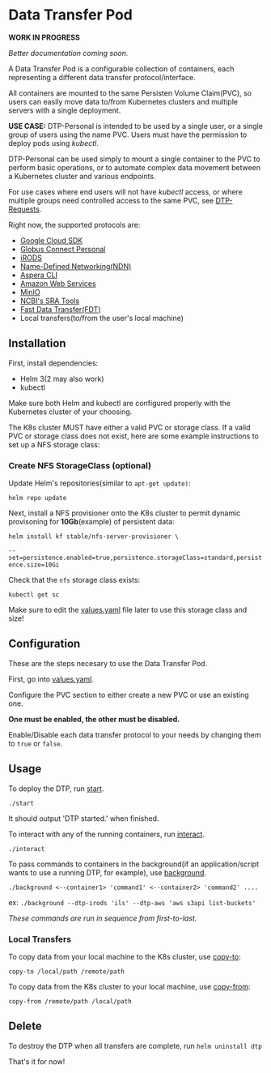 # Data Transfer Pod

**WORK IN PROGRESS**

*Better documentation coming soon.*

A Data Transfer Pod is a configurable collection of containers, each representing a different data transfer protocol/interface. 

All containers are mounted to the same Persisten Volume Claim(PVC), so users can easily move data to/from Kubernetes clusters and multiple servers with a single deployment.

**USE CASE:** DTP-Personal is intended to be used by a single user, or a single group of users using the name PVC. Users must have the permission to deploy pods using *kubectl*. 

DTP-Personal can be used simply to mount a single container to the PVC to perform basic operations, or to automate complex data movement between a Kubernetes cluster and various endpoints.

For use cases where end users will not have *kubectl* access, or where multiple groups need controlled access to the same PVC, see [DTP-Requests](https://github.com/cbmckni/dtp-requests). 

Right now, the supported protocols are:

 - [Google Cloud SDK](https://cloud.google.com/sdk) 
 - [Globus Connect Personal](https://app.globus.org/)
 - [iRODS](https://irods.org/)
 - [Name-Defined Networking(NDN)](https://named-data.net/)
 - [Aspera CLI](https://www.ibm.com/support/knowledgecenter/en/SSBS6K_3.2.0/featured_applications/aspera_cli.html)
 - [Amazon Web Services](https://aws.amazon.com/cli/)
 - [MinIO](https://min.io/)
 - [NCBI's SRA Tools](https://github.com/ncbi/sra-tools)
 - [Fast Data Transfer(FDT)](http://monalisa.cern.ch/FDT/)
 - Local transfers(to/from the user's local machine)

## Installation

First, install dependencies:
 - Helm 3(2 may also work)
 - kubectl

Make sure both Helm and kubectl are configured properly with the Kubernetes cluster of your choosing.

The K8s cluster MUST have either a valid PVC or storage class. If a valid PVC or storage class does not exist, here are some example instructions to set up a NFS storage class:

### Create NFS StorageClass (optional)

Update Helm's repositories(similar to `apt-get update)`:

`helm repo update`

Next, install a NFS provisioner onto the K8s cluster to permit dynamic provisoning for **10Gb**(example) of persistent data:

`helm install kf stable/nfs-server-provisioner \`

`--set=persistence.enabled=true,persistence.storageClass=standard,persistence.size=10Gi`

Check that the `nfs` storage class exists:

`kubectl get sc`

Make sure to edit the [values.yaml](https://github.com/cbmckni/dtp/blob/master/helm/values.yaml) file later to use this storage class and size!

## Configuration

These are the steps necesary to use the Data Transfer Pod.

First, go into [values.yaml](https://github.com/cbmckni/dtp/blob/master/helm/values.yaml).

Configure the PVC section to either create a new PVC or use an existing one. 

**One must be enabled, the other must be disabled.**

Enable/Disable each data transfer protocol to your needs by changing them to `true` or `false`.

## Usage

To deploy the DTP, run [start](https://github.com/cbmckni/dtp/blob/master/start).

`./start`

It should output 'DTP started.' when finished.

To interact with any of the running containers, run [interact](https://github.com/cbmckni/dtp/blob/master/interact).

`./interact`

To pass commands to containers in the background(if an application/script wants to use a running DTP, for example), use [background](https://github.com/SciDAS/dtp/blob/master/background).

`./background <--container1> 'command1' <--container2> 'command2' ....`

ex: `./background --dtp-irods 'ils' --dtp-aws 'aws s3api list-buckets'`

*These commands are run in sequence from first-to-last.*

### Local Transfers

To copy data from your local machine to the K8s cluster, use [copy-to](https://github.com/SciDAS/dtp/blob/master/copy-to):

`copy-to /local/path /remote/path`

To copy data from the K8s cluster to your local machine, use [copy-from](https://github.com/SciDAS/dtp/blob/master/copy-from):

`copy-from /remote/path /local/path`

## Delete

To destroy the DTP when all transfers are complete, run `helm uninstall dtp`

That's it for now!




